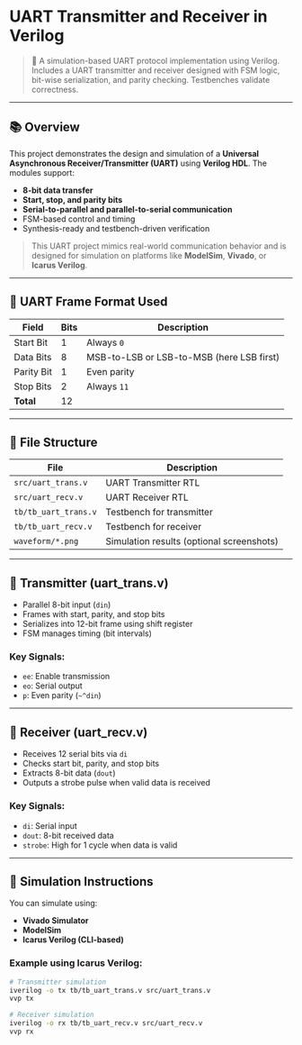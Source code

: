 # UART Transmitter and Receiver in Verilog

> 🚀 A simulation-based UART protocol implementation using Verilog. Includes a UART transmitter and receiver designed with FSM logic, bit-wise serialization, and parity checking. Testbenches validate correctness.

---

## 📚 Overview

This project demonstrates the design and simulation of a **Universal Asynchronous Receiver/Transmitter (UART)** using **Verilog HDL**. The modules support:

- **8-bit data transfer**
- **Start, stop, and parity bits**
- **Serial-to-parallel and parallel-to-serial communication**
- FSM-based control and timing
- Synthesis-ready and testbench-driven verification

> This UART project mimics real-world communication behavior and is designed for simulation on platforms like **ModelSim**, **Vivado**, or **Icarus Verilog**.

---

## 🧠 UART Frame Format Used

| Field       | Bits | Description         |
|-------------|------|---------------------|
| Start Bit   | 1    | Always `0`          |
| Data Bits   | 8    | MSB-to-LSB or LSB-to-MSB (here LSB first) |
| Parity Bit  | 1    | Even parity         |
| Stop Bits   | 2    | Always `11`         |
| **Total**   | 12   |                    |

---

## 📂 File Structure

| File | Description |
|------|-------------|
| `src/uart_trans.v`  | UART Transmitter RTL |
| `src/uart_recv.v`   | UART Receiver RTL |
| `tb/tb_uart_trans.v` | Testbench for transmitter |
| `tb/tb_uart_recv.v`  | Testbench for receiver |
| `waveform/*.png`    | Simulation results (optional screenshots) |

---

## 🔧 Transmitter (uart_trans.v)

- Parallel 8-bit input (`din`)
- Frames with start, parity, and stop bits
- Serializes into 12-bit frame using shift register
- FSM manages timing (bit intervals)

### Key Signals:
- `ee`: Enable transmission
- `eo`: Serial output
- `p`: Even parity (`~^din`)

---

## 🔧 Receiver (uart_recv.v)

- Receives 12 serial bits via `di`
- Checks start bit, parity, and stop bits
- Extracts 8-bit data (`dout`)
- Outputs a strobe pulse when valid data is received

### Key Signals:
- `di`: Serial input
- `dout`: 8-bit received data
- `strobe`: High for 1 cycle when data is valid

---

## 🧪 Simulation Instructions

You can simulate using:
- **Vivado Simulator**
- **ModelSim**
- **Icarus Verilog (CLI-based)**

### Example using Icarus Verilog:
```bash
# Transmitter simulation
iverilog -o tx tb/tb_uart_trans.v src/uart_trans.v
vvp tx

# Receiver simulation
iverilog -o rx tb/tb_uart_recv.v src/uart_recv.v
vvp rx
